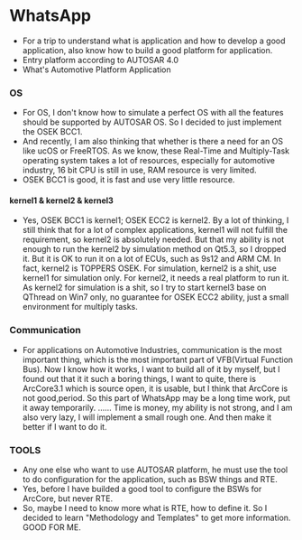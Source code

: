 # WhatsApp
* For a trip to understand what is application and how to develop a good application, 
also know how to build a good platform for application.
* Entry platform according to AUTOSAR 4.0
* What's Automotive Platform Application

### OS
* For OS, I don't know how to simulate a perfect OS with all the features should be supported by AUTOSAR OS. 
So I decided to just implement the OSEK BCC1.
* And recently, I am also thinking that whether is there a need for an OS like ucOS or FreeRTOS. As we know,
these Real-Time and Multiply-Task operating system takes a lot of resources, especially for automotive industry,
16 bit CPU is still in use, RAM resource is very limited.
* OSEK BCC1 is good, it is fast and use very little resource.

#### kernel1 & kernel2 & kernel3
* Yes, OSEK BCC1 is kernel1; OSEK ECC2 is kernel2.
    By a lot of thinking, I still think that for a lot of complex applications, kernel1 will not fulfill
the requirement, so kernel2 is absolutely needed.
    But that my ability is not enough to run the kernel2 by simulation method on Qt5.3, so I dropped it. 
But it is OK to run it on a lot of ECUs, such as 9s12 and ARM CM.
    In fact, kernel2 is TOPPERS OSEK.
    For simulation, kernel2 is a shit, use kernel1 for simulation only. For kernel2, it needs a real platform 
to run it.
    As kernel2 for simulation is a shit, so I try to start kernel3 base on QThread on Win7 only, no 
guarantee for OSEK ECC2 ability, just a small environment for multiply tasks.

### Communication
* For applications on Automotive Industries, communication is the most important thing, which is the most 
important part of VFB(Virtual Function Bus).
    Now I know how it works, I want to build all of it by myself, but I found out that it it such a boring
things, I want to quite, there is ArcCore3.1 which is source open, it is usable, but I think that ArcCore
is not good,period.
    So this part of WhatsApp may be a long time work, put it away temporarily.
    ......
    Time is money, my ability is not strong, and I am also very lazy, I will implement a small rough one.
And then make it better if I want to do it.  
  
### TOOLS
* Any one else who want to use AUTOSAR platform, he must use the tool to do configuration for the application,
such as BSW things and RTE.
* Yes, before I have builded a good tool to configure the BSWs for ArcCore, but never RTE.
* So, maybe I need to know more what is RTE, how to define it. So I decided to learn "Methodology and Templates"
to get more information.
    GOOD FOR ME.




